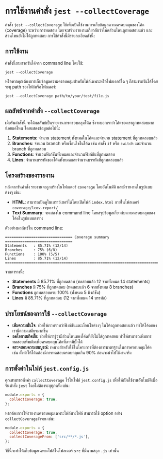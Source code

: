 
# การใช้งานคำสั่ง `jest --collectCoverage`

คำสั่ง `jest --collectCoverage` ใช้เพื่อเปิดใช้งานการเก็บข้อมูลความครอบคลุมของโค้ด (coverage) ระหว่างการทดสอบ โดยจะสร้างรายงานเกี่ยวกับว่าโค้ดส่วนไหนถูกทดสอบแล้ว และส่วนไหนยังไม่ได้ถูกทดสอบ การใช้คำสั่งนี้มีรายละเอียดดังนี้:

## การใช้งาน
คำสั่งนี้สามารถรันได้จาก command line โดยใช้:

```
jest --collectCoverage
```

หรือหากคุณต้องการเก็บข้อมูลความครอบคลุมสำหรับไฟล์เฉพาะหรือโฟลเดอร์ใด ๆ ก็สามารถรันได้โดยระบุ path ของไฟล์หรือโฟลเดอร์:

```
jest --collectCoverage path/to/your/test/file.js
```

## ผลลัพธ์จากคำสั่ง `--collectCoverage`
เมื่อรันคำสั่งนี้ จะได้ผลลัพธ์เป็นรายงานการครอบคลุมโค้ด ซึ่งจะบอกเราว่าโค้ดของเราถูกทดสอบมากน้อยแค่ไหน โดยแสดงข้อมูลต่อไปนี้:

1. **Statements**: จำนวน statement ทั้งหมดในโค้ดและจำนวน statement ที่ถูกทดสอบแล้ว
2. **Branches**: จำนวน branch หรือเงื่อนไขในโค้ด เช่น คำสั่ง `if` หรือ `switch` และจำนวน branch ที่ถูกทดสอบ
3. **Functions**: จำนวนฟังก์ชันทั้งหมดและจำนวนฟังก์ชันที่ถูกทดสอบ
4. **Lines**: จำนวนบรรทัดของโค้ดทั้งหมดและจำนวนบรรทัดที่ถูกทดสอบแล้ว

## โครงสร้างของรายงาน
หลังจากรันคำสั่ง รายงานจะถูกสร้างในโฟลเดอร์ `coverage` โดยอัตโนมัติ และมีรายงานในรูปแบบต่างๆ เช่น:

- **HTML**: สามารถเปิดดูในเบราว์เซอร์ได้โดยเปิดไฟล์ `index.html` ภายในโฟลเดอร์ `coverage/lcov-report/`
- **Text Summary**: จะแสดงใน command line โดยสรุปข้อมูลเกี่ยวกับความครอบคลุมของโค้ดในรูปแบบตาราง

ตัวอย่างผลลัพธ์ใน command line:

```
=============================== Coverage summary ===============================
Statements   : 85.71% (12/14)
Branches     : 75% (6/8)
Functions    : 100% (5/5)
Lines        : 85.71% (12/14)
================================================================================
```

จากตารางนี้:
- **Statements** มี 85.71% ที่ถูกทดสอบ (ทดสอบแล้ว 12 จากทั้งหมด 14 statements)
- **Branches** มี 75% ที่ถูกทดสอบ (ทดสอบแล้ว 6 จากทั้งหมด 8 branches)
- **Functions** ถูกทดสอบครบ 100% (ทั้งหมด 5 ฟังก์ชัน)
- **Lines** มี 85.71% ที่ถูกทดสอบ (12 จากทั้งหมด 14 บรรทัด)

## ประโยชน์ของการใช้ `--collectCoverage`
- **เพิ่มความมั่นใจ**: ช่วยให้เราทราบว่าฟังก์ชันและเงื่อนไขต่างๆ ในโค้ดถูกทดสอบแล้ว ทำให้โค้ดของเรามีความเสถียรมากขึ้น
- **ลดโอกาสเกิดบั๊ก**: ช่วยให้เรารู้ว่ามีส่วนไหนของโค้ดที่ยังไม่ได้ถูกทดสอบ ทำให้สามารถเพิ่มการทดสอบเพิ่มเติมเพื่อครอบคลุมโค้ดที่อาจมีบั๊กได้
- **ตรวจสอบความสมบูรณ์**: เหมาะสำหรับใช้ในโครงการที่ต้องการมาตรฐานในการครอบคลุมโค้ด เช่น ตั้งค่าให้โค้ดต้องมีการทดสอบครอบคลุมเกิน 90% ก่อนจะนำไปใช้งานจริง

## การตั้งค่าในไฟล์ `jest.config.js`
คุณสามารถตั้งค่า `collectCoverage` ไว้ในไฟล์ `jest.config.js` เพื่อให้เปิดใช้งานอัตโนมัติเมื่อรันคำสั่ง `jest` โดยไม่ต้องระบุทุกครั้ง เช่น:

```javascript
module.exports = {
  collectCoverage: true,
};
```

หากต้องการให้รายงานครอบคลุมเฉพาะไฟล์บางไฟล์ สามารถใช้ option อย่าง `collectCoverageFrom` เช่น:

```javascript
module.exports = {
  collectCoverage: true,
  collectCoverageFrom: ['src/**/*.js'],
};
```

วิธีนี้จะทำให้เก็บข้อมูลเฉพาะไฟล์ในโฟลเดอร์ `src` ที่มีนามสกุล `.js` เท่านั้น

